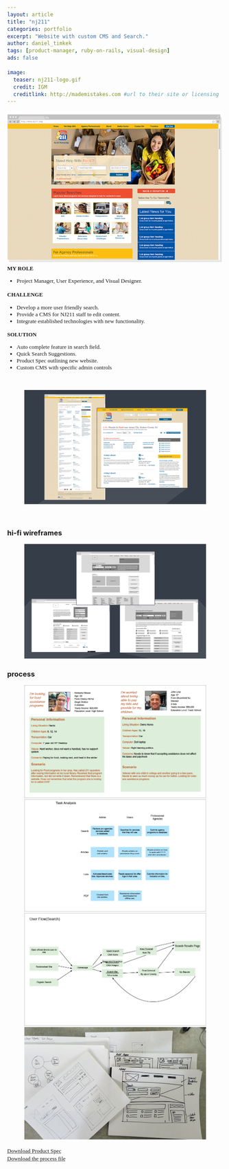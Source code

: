 ```yaml
---
layout: article
title: "nj211"
categories: portfolio
excerpt: "Website with custom CMS and Search."
author: daniel_timkek
tags: [product-manager, ruby-on-rails, visual-design]
ads: false

image:
  teaser: nj211-logo.gif
  credit: IGM
  creditlink: http://mademistakes.com #url to their site or licensing
---
```

<div style="width:100%; overflow: auto;">
	<div class="top-image"><img src="../../images/NJ211-Homepage.png"></a></div>

<div class="desc"><span style="font-family: adelle-sans; font-size: 13px; font-weight:600;">MY ROLE</span><br>
<ul style="font-family: adelle-sans; font-size: 13px; font-weight:500;">
<li style="font-family: adelle-sans; font-size: 13px; font-weight:500;">Project Manager, User Experience, and Visual Designer.</li>
</ul>

<span style="font-family: adelle-sans; font-size: 13px; font-weight:600;">CHALLENGE</span>
<ul style="font-family: adelle-sans; font-size: 13px; font-weight:500;">
<li style="font-family: adelle-sans; font-size: 13px; font-weight:500;">Develop a more user friendly search.</li>
<li style="font-family: adelle-sans; font-size: 13px; font-weight:500;">Provide a CMS for NJ211 staff to edit content.</li>
<li style="font-family: adelle-sans; font-size: 13px; font-weight:500;">Integrate established technologies with new functionality.</li>
</ul>
<span style="font-family: adelle-sans; font-size: 13px; font-weight:600;">SOLUTION</span>
<ul style="font-family: adelle-sans; font-size: 13px; font-weight:500;">
<li style="font-family: adelle-sans; font-size: 13px; font-weight:500;">Auto complete feature in search field.</li>
<li style="font-family: adelle-sans; font-size: 13px; font-weight:500;">Quick Search Suggestions.</li>
<li style="font-family: adelle-sans; font-size: 13px; font-weight:500;">Product Spec outlining new website.</li>
<li style="font-family: adelle-sans; font-size: 13px; font-weight:500;">Custom CMS with specific admin controls</li>
</ul>
</div>
</div>
<br>
<figure>
     <img src="../../images/NJ211-Pages.jpg" alt="nj211 pages">
</figure>
<br>


### hi-fi wireframes
<figure>
     <img src="../../images/NJ211-Wrfmes.jpg" alt="hi-fi wireframes">
</figure>

### process
<figure class="half">
	<img src="../../images/NJ211-Personas.jpg" alt="personas photo">
	<img src="../../images/NJ211-Tasks.jpg" alt="tasks photo">
	<img src="../../images/NJ211-user-flow.jpg" alt="user flow photo">	
	<img src="../../images/NJ211-Process.png" alt="process photo">
</figure>
<a href="../../images/Product-Spec-NJ211-API-v7.pdf" style="font-family: adelle-sans; font-size: 13px; font-weight:500;text-decoration-style: dotted;" target="_blank">Download Product Spec</a><br>
<a href="../../images/NJ211-Process-File.pdf" style="font-family: adelle-sans; font-size: 13px; font-weight:500;text-decoration-style: dotted;" target="_blank">Download the process file</a>